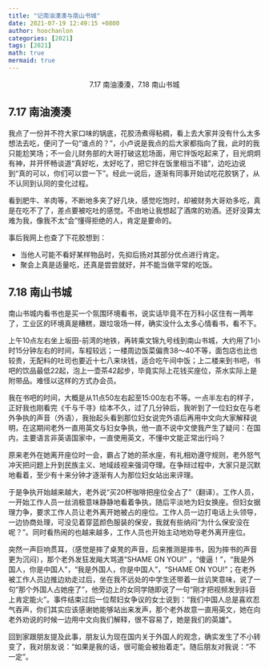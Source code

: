 ```yaml
---
title: "记南油湊湊与南山书城"
date: 2021-07-19 12:49:15 +0800
author: hoochanlon
categories: [2021]
tags: [2021]
math: true
mermaid: true
---
```


<p style="text-align:center">7.17 南油湊湊，7.18 南山书城  </p><!-- more -->

## 7.17 南油湊湊

 我点了一份并不符大家口味的锅底，花胶汤煮得粘稠，看上去大家并没有什么太多想法去吃，便问了一句“谁点的？”，小卢说是我点的后大家都指向了我，此时的我只能尬笑场；不一会儿财务部的大哥打破这尬场面，用它拌饭吃起来了，目光炯炯有神，并开怀畅谈道“真好吃，太好吃了，把它拌在饭里相当不错”，边吃边说到“真的可以，你们可以尝一下”。经此一说后，逐渐有同事开始试吃花胶锅了，从不认同到认同的变化过程。

看到肥牛、羊肉等，不断地多夹了好几块，感觉吃饱时，却被财务大哥劝多吃，真是在吃不了了，差点要被吃吐的感觉。不由地让我想起了酒席的劝酒。还好没算太难为我，像我不太“会”懂得拒绝的人，肯定是要命的。

事后我网上也查了下花胶想到：

* 当他人可能不看好某样物品时，先抑后扬对其部分优点进行肯定。
* 聚会上真是适量吃，还真是尝尝就好，并不能当做平常的吃饭。

## 7.18 南山书城

南山书城内看书也是买一个氛围环境看书，说实话毕竟不在万科小区住有一两年了，工业区的环境真是糟糕，跟垃圾场一样，确实没什么太多心情看书，看不下。

上午10点左右坐上坂田-前湾的地铁，再转乘文锦九号线到南山书城，大约用了1小时15分钟左右的时间，车程较远；一楼周边饭菜偏贵38～40不等，面包店也比也较贵，无配料的吐司也要近十七八来块钱，适合吃午间中饭；上二楼来到书吧，书吧的饮品最低22起，泡上一壶茶42起步，毕竟实际上花钱买座位，茶水实际上是附带品。难怪以这样的方式办会员。

我在书吧的时间，大概是从11点50左右起至15:00左右不等。一点半左右的样子，正好我也刚看完《千与千寻》绘本不久，过了几分钟后，我听到了一位妇女在与老外争执的声音（外语），我抬起头看到那位妇女说完外语后再用中文向大家解释说明，在这期间老外一直用英文与妇女争执，他一直不说中文使我产生了疑问：在国内，主要语言非英语国家中，一直使用英文，不懂中文能正常出行吗？

原来老外在她离开座位时一会，霸占了她的茶水座，有礼相劝遵守规则，老外怒气冲天把问题上升到民族主义、地域歧视来强词夺理。在争辩过程中，大家只是沉默地看着，至少有十来分钟才逐渐有人为那位妇女站出来评理。

于是争执开始越来越大，老外说“买20杯咖啡把座位全占了”（翻译）。工作人员，一开始工作人员一丝消极意味静静地看着争执，随后平淡地为妇女换座。但妇女据理力争，要求工作人员让老外离开她被占的座位。工作人员一边打电话上头领导，一边协商处理，可没见着穿蓝颜色服装的保安，我就有些纳闷“为什么保安没在呢？”。同时看热闹的也越来越多，工作人员也开始主动地劝导老外离开座位。

突然一声巨响贯耳，（感觉是摔了桌凳的声音，后来推测是摔书，因为摔书的声音更为沉闷），那个老外发狂发飚大骂道“SHAME ON YOU!” ，“傻逼！”，“我是外国人，你是中国人”，“我是外国人，你是中国人”，“SHAME ON YOU!”；在老外被工作人员边推边劝走过后，坐在我不远处的中学生还带着一丝讥笑意味，说了一句“那个外国人占她座了”，他旁边上的女同学随即说了一句“刚才把视频发到抖音上肯定能火”。事件结束过后一位帮妇女争议的女士说到：“我们中国人总是喜欢忍气吞声，你们其实应该感谢她能够站出来发声，那个老外故意一直用英文，她在向老外劝说的时候一边用中文向我们解释，很不容易了，她是我们的英雄”。

回到家跟朋友提及此事，朋友认为现在国内关于外国人的观念，确实发生了不小转变了，我对朋友说：“如果是我的话，很可能会被抬着走”。随后朋友对我说：“不一定”。
